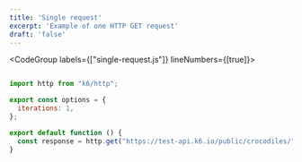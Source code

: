 ```yaml
---
title: 'Single request'
excerpt: 'Example of one HTTP GET request'
draft: 'false'
---
```


<CodeGroup labels={["single-request.js"]} lineNumbers={[true]}>

```javascript

import http from "k6/http";

export const options = {
  iterations: 1,
};

export default function () {
  const response = http.get("https://test-api.k6.io/public/crocodiles/");
}
```

</CodeGroup>

